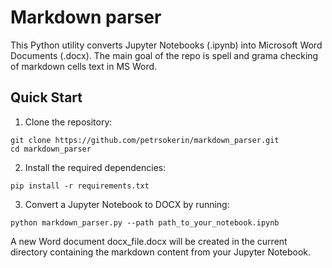 ﻿# Markdown parser

This Python utility converts Jupyter Notebooks (.ipynb) into Microsoft Word Documents (.docx). The main goal of the repo is spell and grama checking of markdown cells text in MS Word. 
## Quick Start

1. Clone the repository:

```
git clone https://github.com/petrsokerin/markdown_parser.git
cd markdown_parser
```

2. Install the required dependencies:

```
pip install -r requirements.txt
```

3. Convert a Jupyter Notebook to DOCX by running:

```
python markdown_parser.py --path path_to_your_notebook.ipynb
```

A new Word document docx_file.docx will be created in the current directory containing the markdown content from your Jupyter Notebook.
